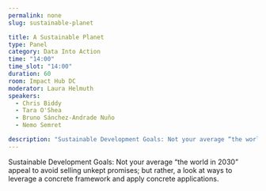 ```yaml
---
permalink: none
slug: sustainable-planet

title: A Sustainable Planet
type: Panel
category: Data Into Action
time: "14:00"
time_slot: "14:00"
duration: 60
room: Impact Hub DC
moderator: Laura Helmuth
speakers:
  - Chris Biddy
  - Tara O'Shea
  - Bruno Sánchez-Andrade Nuño
  - Nemo Semret

description: "Sustainable Development Goals: Not your average “the world in 2030” appeal to avoid selling unkept promises; but rather, a look at ways to leverage a concrete framework and apply concrete applications."
---
```

Sustainable Development Goals: Not your average “the world in 2030” appeal to avoid selling unkept promises; but rather, a look at ways to leverage a concrete framework and apply concrete applications.